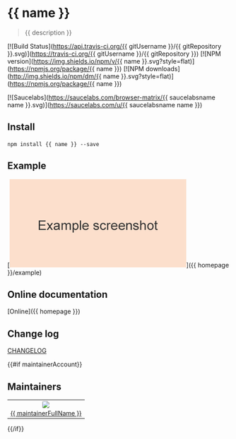 # {{ name }}

> {{ description }}

[![Build Status](https://api.travis-ci.org/{{ gitUsername }}/{{ gitRepository }}.svg)](https://travis-ci.org/{{ gitUsername }}/{{ gitRepository }})
[![NPM version](https://img.shields.io/npm/v/{{ name }}.svg?style=flat)](https://npmjs.org/package/{{ name }})
[![NPM downloads](http://img.shields.io/npm/dm/{{ name }}.svg?style=flat)](https://npmjs.org/package/{{ name }})

[![Saucelabs](https://saucelabs.com/browser-matrix/{{ saucelabsname name }}.svg)](https://saucelabs.com/u/{{ saucelabsname name }})

## Install

```shell
npm install {{ name }} --save
```

## Example

[![Preview](./example/preview.png)]({{ homepage }}/example)

## Online documentation

[Online]({{ homepage }})

## Change log

[CHANGELOG](./CHANGELOG.md)


{{#if maintainerAccount}}
## Maintainers

<table>
  <tbody>
    <tr>
      <td align="center">
        <a href="https://github.com/{{ maintainerAccount }}"><img width="150 height="150" src="https://github.com/{{ maintainerAccount }}.png?s=150" style="border-radius:.2em;" /></a>
        <br>
        <a href="https://github.com/{{ maintainerAccount }}">{{ maintainerFullName }}</a>
      </td>
    <tr>
  <tbody>
</table>

{{/if}}
